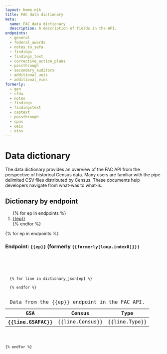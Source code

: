 ```yaml
---
layout: home.njk
title: FAC data dictionary
meta:
  name: FAC data dictionary
  description: A description of fields in the API.
endpoints:
  - general
  - federal_awards
  - notes_to_sefa
  - findings
  - findings_text
  - corrective_action_plans
  - passthrough
  - secondary_auditors
  - additional_ueis
  - additional_eins
formerly:
  - gen
  - cfda
  - notes
  - findings
  - findingstext
  - captext
  - passthrough
  - cpas
  - ueis
  - eins
---
```


# Data dictionary

The data dictionary provides an overview of the FAC API from the perspective of historical Census data. Many users are familiar with the pipe-delimited CSV files distributed by Census. These documents help developers navigate from what-was to what-is.


## Dictionary by endpoint

<ol>
{% for ep in endpoints %}
  <li><a href="#endpoint-{{ep}}">{{ep}}</a></li>
{% endfor %}
</ol>


{% for ep in endpoints %}

  <h3 id="endpoint-{{ep}}">Endpoint: <code>{{ep}}</code> (formerly <code>{{formerly[loop.index0]}})</h3>

  <div class="usa-table-container--scrollable" tabindex="0">
    <table class="usa-table">
      <caption>
      Data from the {{ep}} endpoint in the FAC API.
      </caption>
      <thead>
        <tr>
          <th scope="col">GSA</th>
          <th scope="col">Census</th>
          <th scope="col">Type</th>
        </tr>
      </thead>
      <tbody>
  {% for line in dictionary_json[ep] %}
    <tr>
          <th scope="row">{{line.GSAFAC}}</th>
          <td>{{line.Census}}</td>
          <td>{{line.Type}}</td>
    </tr>
  {% endfor %}
    </tbody>
    </table>
  </div>
{% endfor %}
